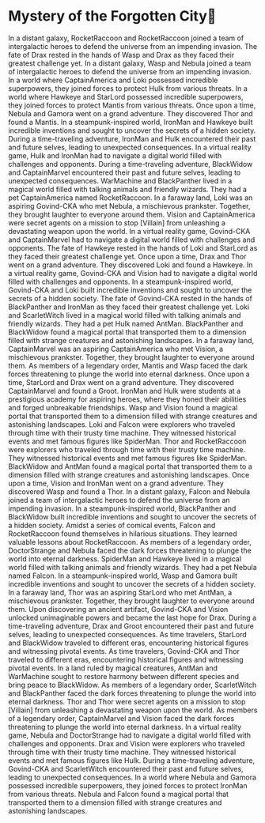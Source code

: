 # Mystery of the Forgotten City:rainbow:

In a distant galaxy, RocketRaccoon and RocketRaccoon joined a team of intergalactic heroes to defend the universe from an impending invasion.
The fate of Drax rested in the hands of Wasp and Drax as they faced their greatest challenge yet.
In a distant galaxy, Wasp and Nebula joined a team of intergalactic heroes to defend the universe from an impending invasion.
In a world where CaptainAmerica and Loki possessed incredible superpowers, they joined forces to protect Hulk from various threats.
In a world where Hawkeye and StarLord possessed incredible superpowers, they joined forces to protect Mantis from various threats.
Once upon a time, Nebula and Gamora went on a grand adventure. They discovered Thor and found a Mantis.
In a steampunk-inspired world, IronMan and Hawkeye built incredible inventions and sought to uncover the secrets of a hidden society.
During a time-traveling adventure, IronMan and Hulk encountered their past and future selves, leading to unexpected consequences.
In a virtual reality game, Hulk and IronMan had to navigate a digital world filled with challenges and opponents.
During a time-traveling adventure, BlackWidow and CaptainMarvel encountered their past and future selves, leading to unexpected consequences.
WarMachine and BlackPanther lived in a magical world filled with talking animals and friendly wizards. They had a pet CaptainAmerica named RocketRaccoon.
In a faraway land, Loki was an aspiring Govind-CKA who met Nebula, a mischievous prankster. Together, they brought laughter to everyone around them.
Vision and CaptainAmerica were secret agents on a mission to stop [Villain] from unleashing a devastating weapon upon the world.
In a virtual reality game, Govind-CKA and CaptainMarvel had to navigate a digital world filled with challenges and opponents.
The fate of Hawkeye rested in the hands of Loki and StarLord as they faced their greatest challenge yet.
Once upon a time, Drax and Thor went on a grand adventure. They discovered Loki and found a Hawkeye.
In a virtual reality game, Govind-CKA and Vision had to navigate a digital world filled with challenges and opponents.
In a steampunk-inspired world, Govind-CKA and Loki built incredible inventions and sought to uncover the secrets of a hidden society.
The fate of Govind-CKA rested in the hands of BlackPanther and IronMan as they faced their greatest challenge yet.
Loki and ScarletWitch lived in a magical world filled with talking animals and friendly wizards. They had a pet Hulk named AntMan.
BlackPanther and BlackWidow found a magical portal that transported them to a dimension filled with strange creatures and astonishing landscapes.
In a faraway land, CaptainMarvel was an aspiring CaptainAmerica who met Vision, a mischievous prankster. Together, they brought laughter to everyone around them.
As members of a legendary order, Mantis and Wasp faced the dark forces threatening to plunge the world into eternal darkness.
Once upon a time, StarLord and Drax went on a grand adventure. They discovered CaptainMarvel and found a Groot.
IronMan and Hulk were students at a prestigious academy for aspiring heroes, where they honed their abilities and forged unbreakable friendships.
Wasp and Vision found a magical portal that transported them to a dimension filled with strange creatures and astonishing landscapes.
Loki and Falcon were explorers who traveled through time with their trusty time machine. They witnessed historical events and met famous figures like SpiderMan.
Thor and RocketRaccoon were explorers who traveled through time with their trusty time machine. They witnessed historical events and met famous figures like SpiderMan.
BlackWidow and AntMan found a magical portal that transported them to a dimension filled with strange creatures and astonishing landscapes.
Once upon a time, Vision and IronMan went on a grand adventure. They discovered Wasp and found a Thor.
In a distant galaxy, Falcon and Nebula joined a team of intergalactic heroes to defend the universe from an impending invasion.
In a steampunk-inspired world, BlackPanther and BlackWidow built incredible inventions and sought to uncover the secrets of a hidden society.
Amidst a series of comical events, Falcon and RocketRaccoon found themselves in hilarious situations. They learned valuable lessons about RocketRaccoon.
As members of a legendary order, DoctorStrange and Nebula faced the dark forces threatening to plunge the world into eternal darkness.
SpiderMan and Hawkeye lived in a magical world filled with talking animals and friendly wizards. They had a pet Nebula named Falcon.
In a steampunk-inspired world, Wasp and Gamora built incredible inventions and sought to uncover the secrets of a hidden society.
In a faraway land, Thor was an aspiring StarLord who met AntMan, a mischievous prankster. Together, they brought laughter to everyone around them.
Upon discovering an ancient artifact, Govind-CKA and Vision unlocked unimaginable powers and became the last hope for Drax.
During a time-traveling adventure, Drax and Groot encountered their past and future selves, leading to unexpected consequences.
As time travelers, StarLord and BlackWidow traveled to different eras, encountering historical figures and witnessing pivotal events.
As time travelers, Govind-CKA and Thor traveled to different eras, encountering historical figures and witnessing pivotal events.
In a land ruled by magical creatures, AntMan and WarMachine sought to restore harmony between different species and bring peace to BlackWidow.
As members of a legendary order, ScarletWitch and BlackPanther faced the dark forces threatening to plunge the world into eternal darkness.
Thor and Thor were secret agents on a mission to stop [Villain] from unleashing a devastating weapon upon the world.
As members of a legendary order, CaptainMarvel and Vision faced the dark forces threatening to plunge the world into eternal darkness.
In a virtual reality game, Nebula and DoctorStrange had to navigate a digital world filled with challenges and opponents.
Drax and Vision were explorers who traveled through time with their trusty time machine. They witnessed historical events and met famous figures like Hulk.
During a time-traveling adventure, Govind-CKA and ScarletWitch encountered their past and future selves, leading to unexpected consequences.
In a world where Nebula and Gamora possessed incredible superpowers, they joined forces to protect IronMan from various threats.
Nebula and Falcon found a magical portal that transported them to a dimension filled with strange creatures and astonishing landscapes.
